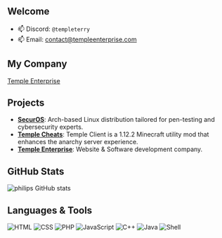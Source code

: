 ## Welcome

- 📫 Discord: `@templeterry`
- 📫 Email: [contact@templeenterprise.com](mailto:contact@templeenterprise.com)

## My Company
[Temple Enterprise](https://templeenterprise.com)  

## Projects
- [**SecurOS**](https://securos.org): Arch-based Linux distribution tailored for pen-testing and cybersecurity experts.
- [**Temple Cheats**](https://templecheats.xyz): Temple Client is a 1.12.2 Minecraft utility mod that enhances the anarchy server experience.
- [**Temple Enterprise**](https://templeenterprise.com): Website & Software development company.

## GitHub Stats
![philips GitHub stats](https://github-readme-stats.vercel.app/api?username=philippanda&show_icons=true&theme=tokyonight)

## Languages & Tools
![HTML](https://img.shields.io/badge/HTML5-%23E34F26.svg?style=for-the-badge&logo=html5&logoColor=white)
![CSS](https://img.shields.io/badge/CSS3-%231572B6.svg?style=for-the-badge&logo=css3&logoColor=white)
![PHP](https://img.shields.io/badge/PHP-%23777BB4.svg?style=for-the-badge&logo=php&logoColor=white)
![JavaScript](https://img.shields.io/badge/JavaScript-%23F7DF1E.svg?style=for-the-badge&logo=javascript&logoColor=black)
![C++](https://img.shields.io/badge/C++-%2300599C.svg?style=for-the-badge&logo=c%2B%2B&logoColor=white)
![Java](https://img.shields.io/badge/Java-%23ED8B00.svg?style=for-the-badge&logo=openjdk&logoColor=white)
![Shell](https://img.shields.io/badge/Shell_Script-%23121011.svg?style=for-the-badge&logo=gnu-bash&logoColor=white)

